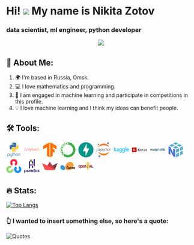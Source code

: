 <h1>
  Hi!
  <img src="https://media.giphy.com/media/hvRJCLFzcasrR4ia7z/giphy.gif" width="30px"/>
  My name is Nikita Zotov 
</h1>

<h3>
  data scientist, ml engineer, python developer
</h3>
<div id="header" align="center">
  <img src="https://media.tenor.com/LtF6lgB8FdsAAAAi/mochi-peach.gif" width="100px"/>
</div>

<h2>
 🚀 About Me:
</h2>

<ol>
  <li> 🌍 I'm based in Russia, Omsk. </li>
  <li> 💻 I love mathematics and programming. </li>
  <li> 🥇 I am engaged in machine learning and participate in competitions in this profile. </li>
  <li> 💡 I love machine learning and I think my ideas can benefit people. </li>
</ol>

<h2>
  🛠 Tools:
</h2>

<div>
  <img src="https://github.com/devicons/devicon/blob/master/icons/python/python-original-wordmark.svg" title="python" alt="Java" width="40" height="40"/>&nbsp;
  <img src="https://github.com/devicons/devicon/blob/master/icons/pytorch/pytorch-plain-wordmark.svg" title="pytorch" alt="React" width="40" height="40"/>&nbsp;
  <img src="https://github.com/devicons/devicon/blob/master/icons/tensorflow/tensorflow-original.svg" title="tensorflow" alt="Spring" width="40" height="40"/>&nbsp;
  <img src="https://github.com/devicons/devicon/blob/master/icons/anaconda/anaconda-original.svg" title="anaconda" alt="Material UI" width="40" height="40"/>&nbsp;
  <img src="https://github.com/devicons/devicon/blob/master/icons/fastapi/fastapi-original.svg" title="fastapi" alt="Flutter" width="40" height="40"/>&nbsp;
  <img src="https://github.com/devicons/devicon/blob/master/icons/jupyter/jupyter-original-wordmark.svg" title="jupyter" alt="Redux " width="40" height="40"/>&nbsp;
  <img src="https://github.com/devicons/devicon/blob/master/icons/kaggle/kaggle-original-wordmark.svg"  title="kaggle" alt="CSS" width="40" height="40"/>&nbsp;
  <img src="https://github.com/devicons/devicon/blob/master/icons/keras/keras-original-wordmark.svg" title="keras" alt="HTML" width="40" height="40"/>&nbsp;
  <img src="https://github.com/devicons/devicon/blob/master/icons/matplotlib/matplotlib-original-wordmark.svg" title="matplotlib" alt="JavaScript" width="40" height="40"/>&nbsp;
  <img src="https://github.com/devicons/devicon/blob/master/icons/numpy/numpy-original.svg" title="numpy" alt="Firebase" width="40" height="40"/>&nbsp;
  <img src="https://github.com/devicons/devicon/blob/master/icons/opencv/opencv-original.svg" title="opencv"  alt="Gatsby" width="40" height="40"/>&nbsp;
  <img src="https://github.com/devicons/devicon/blob/master/icons/pandas/pandas-original-wordmark.svg" title="pandas"  alt="MySQL" width="40" height="40"/>&nbsp;
  <img src="https://github.com/devicons/devicon/blob/master/icons/streamlit/streamlit-original.svg" title="streamlit" alt="NodeJS" width="40" height="40"/>&nbsp;
  <img src="https://github.com/devicons/devicon/blob/master/icons/scikitlearn/scikitlearn-original.svg" title="scikitlearn" alt="AWS" width="40" height="40"/>&nbsp;
  <img src="https://github.com/devicons/devicon/blob/master/icons/openal/openal-original.svg" title="openal" **alt="Git" width="40" height="40"/>
</div>

<h2>
  🔥 Stats:
</h2>

[![Top Langs](https://github-readme-stats.vercel.app/api/top-langs/?username=ZotovNikita&layout=compact&theme=vision-friendly-dark)](https://github.com/anuraghazra/github-readme-stats)

<h3>
  👆 I wanted to insert something else, so here's a quote:
</h3>

![Quotes](https://quotes-github-readme.vercel.app/api?type=horizontal&theme=dark)
